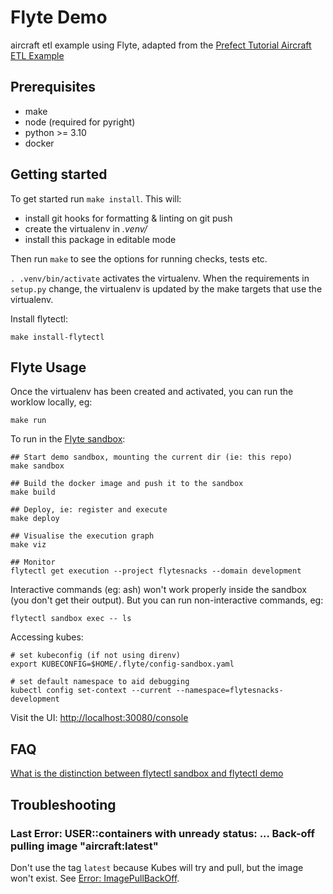 # Flyte Demo

aircraft etl example using Flyte, adapted from the [Prefect Tutorial Aircraft ETL Example](https://docs-v1.prefect.io/core/tutorial/01-etl-before-prefect.html)

## Prerequisites

- make
- node (required for pyright)
- python >= 3.10
- docker

## Getting started

To get started run `make install`. This will:

- install git hooks for formatting & linting on git push
- create the virtualenv in _.venv/_
- install this package in editable mode

Then run `make` to see the options for running checks, tests etc.

`. .venv/bin/activate` activates the virtualenv. When the requirements in `setup.py` change, the virtualenv is updated by the make targets that use the virtualenv.

Install flytectl:

```
make install-flytectl
```

## Flyte Usage

Once the virtualenv has been created and activated, you can run the worklow locally, eg:

```
make run
```

To run in the [Flyte sandbox](https://docs.flyte.org/en/latest/deployment/deployment/sandbox.html):

```
## Start demo sandbox, mounting the current dir (ie: this repo)
make sandbox 

## Build the docker image and push it to the sandbox
make build

## Deploy, ie: register and execute
make deploy 

## Visualise the execution graph
make viz

## Monitor
flytectl get execution --project flytesnacks --domain development
```

Interactive commands (eg: ash) won't work properly inside the sandbox (you don't get their output).
But you can run non-interactive commands, eg:

```
flytectl sandbox exec -- ls
```

Accessing kubes:

```
# set kubeconfig (if not using direnv)
export KUBECONFIG=$HOME/.flyte/config-sandbox.yaml

# set default namespace to aid debugging
kubectl config set-context --current --namespace=flytesnacks-development
```

Visit the UI: [http://localhost:30080/console](http://localhost:30080/console)

## FAQ

[What is the distinction between flytectl sandbox and flytectl demo](https://github.com/flyteorg/flyte/issues/2503)

## Troubleshooting

### Last Error: USER::containers with unready status: ... Back-off pulling image "aircraft:latest"

Don't use the tag `latest` because Kubes will try and pull, but the image won't exist. See [Error: ImagePullBackOff](https://docs.flyte.org/en/latest/community/troubleshoot.html#error-imagepullbackoff).
